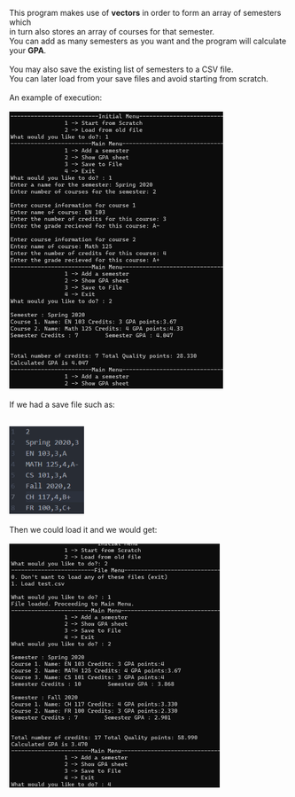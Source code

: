 This program makes use of **vectors** in order to
form an array of semesters which </br> in turn also stores an array of courses for that semester.
 </br>
 You can add as many semesters as you want and the program will calculate your **GPA**.</br>
 </br>
 You may also save the existing list of semesters to a CSV file.</br>
 You can later load from your save files and avoid starting from scratch.
</br>
</br>
An example of execution:
</br>
</br>
<img src="./Pictures/SampleExecution.png" width="386" height="500">
</br>
</br>
If we had a save file such as:


</br>
<img src="./Pictures/testFile.png" width="135" height="157.5">
</br>
</br>
Then we could load it and we would get:
</br>
</br>
<img src="./Pictures/testCL.png" width="380" height="440">
